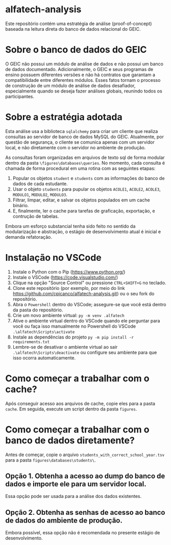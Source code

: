 # alfatech-analysis

Este repositório contém uma estratégia de análise (proof-of-concept) baseada na leitura direta do banco de dados relacional do GEIC.

# Sobre o banco de dados do GEIC
O GEIC não possui um módulo de análise de dados e não possui um banco de dados documentado. Adicionalmente, o GEIC e seus programas de ensino possuem diferentes versões e não há contratos que garantam a compatibilidade entre diferentes módulos. Esses fatos tornam o processo de construção de um módulo de análise de dados desafiador, especialmente quando se deseja fazer análises globais, reunindo todos os participantes.

# Sobre a estratégia adotada

Esta análise usa a biblioteca `sqlalchemy` para criar um cliente que realiza consultas ao servidor de banco de dados MySQL do GEIC. Atualmente, por questão de segurança, o cliente se comunica apenas com um servidor local, e não diretamente com o servidor no ambiente de produção.

As consultas foram organizadas em arquivos de texto sql de forma modular dentro da pasta `\figures\databases\queries`. No momento, cada consulta é chamada de forma procedural em uma rotina com as seguintes etapas:

1. Popular os objetos `student` e `students` com as informações do banco de dados de cada estudante.
2. Usar o objeto `students` para pupular os objetos `ACOLE1`, `ACOLE2`, `ACOLE3`, `MODULO1`, `MODULO2`, `MODULO3`.
3. Filtrar, limpar, editar, e salvar os objetos populados em um cache binário.
4. E, finalmente, ler o cache para tarefas de graficação, exportação, e contrução de tabelas.

Embora um esforço substancial tenha sido feito no sentido da modularização e abstração, o estágio de desenvolvimento atual é inicial e demanda refatoração.

# Instalação no VSCode

1. Instale o Python com o Pip (https://www.python.org/)
2. Instale o VSCode (https://code.visualstudio.com/)
3. Clique na opção "Source Control" ou pressione `CTRL+SHIFT+G` no teclado.
4. Clone este repositório (por exemplo, por meio do link https://github.com/cpicanco/alfatech-analysis.git) ou o seu fork do repositório.
5. Abra o `Powershell` dentro do VSCode; assegure-se que você está dentro da pasta do repositório.
6. Crie um novo ambiente virtual: `py -m venv .alfatech`
7. Ative o ambiente virtual dentro do VSCode quando ele perguntar para você ou faça isso manualmente no Powershell do VSCode `.\alfatech\Scripts\activate`
8. Instale as dependências do projeto `py -m pip install -r requirements.txt`
9. Lembre-se de desativar o ambiente virtual ao sair `.\alfatech\Scripts\deactivate` ou configure seu ambiente para que isso ocorra automaticamente.

# Como começar a trabalhar com o cache?

Após conseguir acesso aos arquivos de cache, copie eles para a pasta `cache`. Em seguida, execute um script dentro da pasta `figures`.

# Como começar a trabalhar com o banco de dados diretamente?

Antes de começar, copie o arquivo `students_with_correct_school_year.tsv` para a pasta `figures\databases\students\`.

## Opção 1. Obtenha a acesso ao dump do banco de dados e importe ele para um servidor local.

Essa opção pode ser usada para a análise dos dados existentes.

## Opção 2. Obtenha as senhas de acesso ao banco de dados do ambiente de produção.

Embora possível, essa opção não é recomendada no presente estágio de desenvolvimento.
